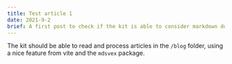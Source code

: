 ```yaml
---
title: Test article 1
date: 2021-9-2
brief: A first post to check if the kit is able to consider markdown documents in a dedicated folder.
---
```


The kit should be able to read and process articles in the `/blog` folder, using a nice feature from vite and the `mdsvex` package.
